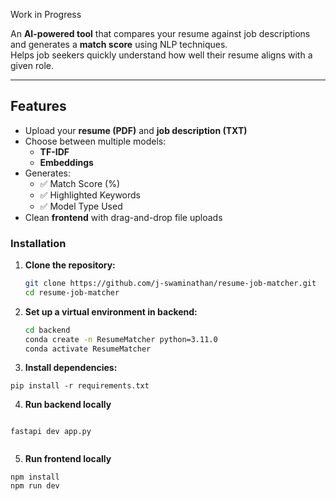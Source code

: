Work in Progress

An **AI-powered tool** that compares your resume against job descriptions and generates a **match score** using NLP techniques.  
Helps job seekers quickly understand how well their resume aligns with a given role.  

---

##  Features
- Upload your **resume (PDF)** and **job description (TXT)**
- Choose between multiple models:
  - **TF-IDF** 
  - **Embeddings** 
- Generates:
  - ✅ Match Score (%)
  - ✅ Highlighted Keywords
  - ✅ Model Type Used
- Clean **frontend** with drag-and-drop file uploads

### Installation

1. **Clone the repository:**

    ```bash
    git clone https://github.com/j-swaminathan/resume-job-matcher.git
    cd resume-job-matcher 
    ```
2. **Set up a virtual environment in backend:**

    ```bash
    cd backend
    conda create -n ResumeMatcher python=3.11.0
    conda activate ResumeMatcher
    
    ```
3. **Install dependencies:**

```
pip install -r requirements.txt
```

4. **Run backend locally**
```

fastapi dev app.py


```
5. **Run frontend locally**
```
npm install 
npm run dev
```
